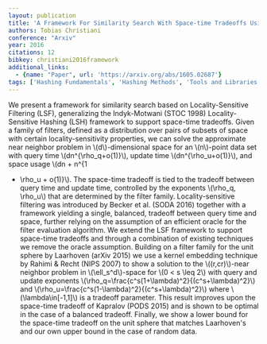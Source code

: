 ```yaml
---
layout: publication
title: 'A Framework For Similarity Search With Space-time Tradeoffs Using Locality-sensitive Filtering'
authors: Tobias Christiani
conference: "Arxiv"
year: 2016
citations: 12
bibkey: christiani2016framework
additional_links:
  - {name: "Paper", url: 'https://arxiv.org/abs/1605.02687'}
tags: ['Hashing Fundamentals', 'Hashing Methods', 'Tools and Libraries', 'Approximate Nearest Neighbor Search']
---
```

We present a framework for similarity search based on Locality-Sensitive
Filtering (LSF), generalizing the Indyk-Motwani (STOC 1998) Locality-Sensitive
Hashing (LSH) framework to support space-time tradeoffs. Given a family of
filters, defined as a distribution over pairs of subsets of space with certain
locality-sensitivity properties, we can solve the approximate near neighbor
problem in \\(d\\)-dimensional space for an \\(n\\)-point data set with query time
\\(dn^\{\rho_q+o(1)\}\\), update time \\(dn^\{\rho_u+o(1)\}\\), and space usage \\(dn + n^\{1
+ \rho_u + o(1)\}\\). The space-time tradeoff is tied to the tradeoff between
query time and update time, controlled by the exponents \\(\rho_q, \rho_u\\) that
are determined by the filter family. Locality-sensitive filtering was
introduced by Becker et al. (SODA 2016) together with a framework yielding a
single, balanced, tradeoff between query time and space, further relying on the
assumption of an efficient oracle for the filter evaluation algorithm. We
extend the LSF framework to support space-time tradeoffs and through a
combination of existing techniques we remove the oracle assumption.
  Building on a filter family for the unit sphere by Laarhoven (arXiv 2015) we
use a kernel embedding technique by Rahimi & Recht (NIPS 2007) to show a
solution to the \\((r,cr)\\)-near neighbor problem in \\(\ell_s^d\\)-space for \\(0 < s
\leq 2\\) with query and update exponents
\\(\rho_q=\frac\{c^s(1+\lambda)^2\}\{(c^s+\lambda)^2\}\\) and
\\(\rho_u=\frac\{c^s(1-\lambda)^2\}\{(c^s+\lambda)^2\}\\) where \\(\lambda\in[-1,1]\\) is a
tradeoff parameter. This result improves upon the space-time tradeoff of
Kapralov (PODS 2015) and is shown to be optimal in the case of a balanced
tradeoff. Finally, we show a lower bound for the space-time tradeoff on the
unit sphere that matches Laarhoven's and our own upper bound in the case of
random data.
